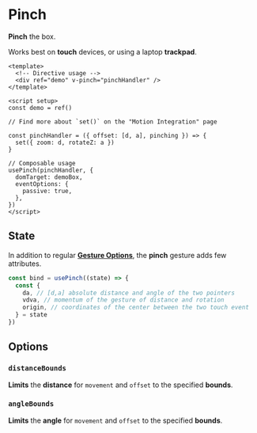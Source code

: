 # Pinch

**Pinch** the box.

Works best on **touch** devices, or using a laptop **trackpad**.

<PinchExample />

```vue
<template>
  <!-- Directive usage -->
  <div ref="demo" v-pinch="pinchHandler" />
</template>

<script setup>
const demo = ref()

// Find more about `set()` on the "Motion Integration" page

const pinchHandler = ({ offset: [d, a], pinching }) => {
  set({ zoom: d, rotateZ: a })
}

// Composable usage
usePinch(pinchHandler, {
  domTarget: demoBox,
  eventOptions: {
    passive: true,
  },
})
</script>
```

## State

In addition to regular [**Gesture Options**](/gesture-options), the **pinch** gesture adds few attributes.

```javascript
const bind = usePinch((state) => {
  const {
    da, // [d,a] absolute distance and angle of the two pointers
    vdva, // momentum of the gesture of distance and rotation
    origin, // coordinates of the center between the two touch event
  } = state
})
```

## Options

### `distanceBounds`

**Limits** the **distance** for `movement` and `offset` to the specified **bounds**.

### `angleBounds`

**Limits** the **angle** for `movement` and `offset` to the specified **bounds**.
